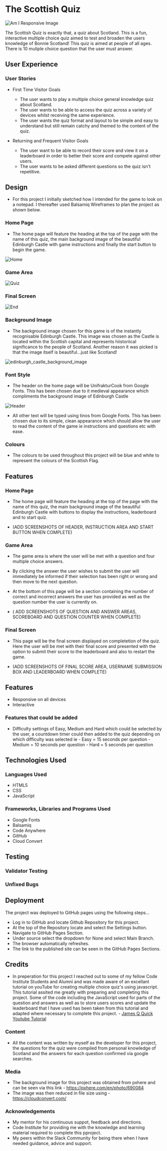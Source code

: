 # The Scottish Quiz

![Am I Responsive Image](https://github.com/Chris-Tollan/The_Scottish_Quiz/assets/134441833/9fbf1186-8d37-4cee-a63b-5720233ec9a4)

The Scottish Quiz is exactly that, a quiz about Scotland. This is a fun, interactive multiple choice quiz aimed to test and broaden the users knowledge of Bonnie Scotland! This quiz is aimed at people of all ages.
There is 10 muliple choice question that the user must answer.

## User Experience

### User Stories

- First Time Visitor Goals
    - The user wants to play a multiple choice general knowledge quiz about Scotland.
    - The user wants to be able to access the quiz across a variety of devices whilst receiving the same experience.
    - The user wants the quiz format and layout to be simple and easy to understand but still remain catchy and themed to the content of the quiz.

- Returning and Frequent Visitor Goals
    - The user want to be able to record their score and view it on a leaderboard in order to better their score and compete against other users.
    - The user wants to be asked different questions so the quiz isn't repetitive.
      
## Design

- For this project I initially sketched how I intended for the game to look on a notepad. I thereafter used Balsamiq Wireframes to plan the project as shown below.

### Home Page

  - The home page will feature the heading at the top of the page with the name of this quiz, the main background image of the beautiful Edinburgh Castle with game instructions and finally the start button to begin the game.

![Home](https://github.com/Chris-Tollan/The_Scottish_Quiz/assets/134441833/a4b7b526-954f-4a56-b966-e1444af7deba)

### Game Area

![Quiz](https://github.com/Chris-Tollan/The_Scottish_Quiz/assets/134441833/7f24a55f-cc2a-45e7-b75d-f8b1bd9a6f8d)

### Final Screen

![End](https://github.com/Chris-Tollan/The_Scottish_Quiz/assets/134441833/1a4df4d7-ea28-4ed1-b1c4-482e0b9482ca)



### Background Image

- The background image chosen for this game is of the instantly recognisable Edinburgh Castle. This image was chosen as the Castle is located within the Scottish capital and represents hiistoriical significance to the people of Scotland. Another reason it was picked is that the image itself is beautiful...just like Scotland!

 ![edinburgh_castle_background_image](https://github.com/Chris-Tollan/the-scottish-quiz/assets/134441833/d3dc6910-302f-4530-afa3-9af41e9a83db)

### Font Style

- The header on the home page will be UnifrakturCook from Google Fonts. This has been chosen due to it medieval appearance which compliments the background image of Edinburgh Castle

![Header](https://github.com/Chris-Tollan/the-scottish-quiz/assets/134441833/61c8c8a8-466a-4906-8c86-4ae464412c86)

- All other text will be typed using tinos from Google Fonts. This has been chosen due to its simple, clean appearance which should allow the user to read the content of the game ie instructions and questions etc with ease.

### Colours

- The colours to be used throughout this project will be blue and white to represent the colours of the Scottish Flag.

## Features

### Home Page

- The home page will feature the heading at the top of the page with the name of this quiz, the main background image of the beautiful Edinburgh Castle with buttons to display the instructions, leaderboard and to start quiz.

- (ADD SCREENSHOTS OF HEADER, INSTRUCTION AREA AND START BUTTON WHEN COMPLETE)

### Game Area

- The game area is where the user will be met with a question and four multiple choice answers.
- By clicking the answer the user wishes to submit the user will immediately be informed if their selection has been right or wrong and then move to the next question.
- At the bottom of this page will be a section containing the number of correct and incorrect answers the user has provided as well as the question number the user is currently on.
 
- ( ADD SCREENSHOTS OF QUESTION AND ANSWER AREAS, SCOREBOARD AND QUESTION COUNTER WHEN COMPLETE)
 
### Final Screen

- This page will be the final screen displayed on completetion of the quiz. Here the user will be met with their final score and presented with the option to submit their score to the leaderboard and also to restart the game.

- (ADD SCREENSHOTS OF FINAL SCORE AREA, USERNAME SUBMISSION BOX AND LEADERBOARD WHEN COMPLETE)

## Features

- Responsive on all devices
- Interactive

### Features that could be added

- Difficulty settings of Easy, Medium and Hard which could be selected by the user, a countdown timer could then added to the quiz depending on which difficulty was selected ie
      - Easy = 15 seconds per question
      - Medium = 10 seconds per question
      - Hard = 5 seconds per question

## Technologies Used

### Languages Used
- HTML5
- CSS
- JavaScript

### Frameworks, Libraries and Programs Used
- Google Fonts
- Balsamiq
- Code Anywhere
- GitHub
- Cloud Convert

## Testing 




### Validator Testing 



### Unfixed Bugs

 

## Deployment

The project was deployed to GitHub pages using the following steps...
- Log in to GitHub and locate Github Repository for this project.
- At the top of the Repository locate and select the Settings button.
- Navigate to GitHub Pages Section.
- Under source select the dropdown for None and select Main Branch.
- The browser automatically refreshes.
- The link to the published site can be seen in the GitHub Pages Sections.

## Credits 

- In preperation for this project I reached out to some of my fellow Code Institute Students and Alumni and was made aware of an excellant tutorial on youTube for creating multiple choice quiz's using javascript. This tutorial assited me greatly with preparing and completing this project. Some of the code including the JavaScript used for parts of the question and answers as well as to store users scores and update the leaderboard that I have used has been taken from this tutorial and adapted where necessary to complete this project. - [James Q Quick Youtube Tutorial](https://www.youtube.com/playlist?list=PLDlWc9AfQBfZIkdVaOQXi1tizJeNJipEx)

### Content 

- All the content was written by myself as the developer for this project, the questions for the quiz were compiled from personal knowledge of Scotland and the answers for each question confirmed via google searches.

### Media

- The background image for this project was obtained from pxhere and can be seen via this link - https://pxhere.com/en/photo/690084
- The image was then reduced in file size using - https://cloudconvert.com/

### Acknowledgements
- My mentor for his continuous suppot, feedback and directions.
- Code Institute for providing me with the knowledge and learning material required to complete this pproject.
- My peers within the Slack Community for being there when I have needed guidance, advice and support.


